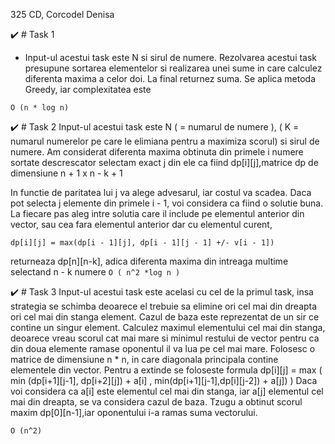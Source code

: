 325 CD, Corcodel Denisa

:heavy_check_mark:  # Task 1 
-	Input-ul acestui task este N si sirul de numere. Rezolvarea acestui task presupune sortarea elementelor si realizarea unei sume in care calculez diferenta maxima a celor doi. La final returnez suma. Se aplica metoda Greedy, iar complexitatea este
```
O (n * log n)
```

:heavy_check_mark: # Task 2 
	Input-ul acestui task este N ( = numarul de numere ), ( K = numarul numerelor pe care le elimiana pentru a maximiza scorul) si sirul de numere. 
Am considerat diferenta maxima obtinuta din primele i numere sortate descrescator selectam exact j din ele ca fiind dp[i][j],matrice dp de dimensiune n + 1 x n - k + 1

In functie de paritatea lui j va alege advesarul, iar costul va scadea. Daca pot selecta j elemente din primele i - 1, voi considera ca fiind o solutie buna. 
La fiecare pas aleg intre solutia care il include pe elementul anterior din vector, sau cea fara elementul anterior dar cu elementul curent, 
```
dp[i][j] = max(dp[i - 1][j], dp[i - 1][j - 1] +/- v[i - 1]) 
```
returneaza dp[n][n-k], adica diferenta maxima din intreaga multime selectand n - k numere 
```O ( n^2 *log n )```

:heavy_check_mark: # Task 3 
	Input-ul acestui task este acelasi cu cel de la primul task, insa strategia se schimba deoarece el trebuie sa elimine ori cel mai din dreapta ori cel mai
din stanga element. 
	Cazul de baza este reprezentat de un sir ce contine un singur element.
	Calculez maximul elementului cel mai din stanga, deoarece vreau scorul cat mai mare si minimul restului de vector pentru ca din doua elemente ramase oponentul
il va lua pe cel mai mare. Folosesc o matrice de dimensiune n * n, in care diagonala principala contine elementele din vector. Pentru a extinde se foloseste formula
dp[i][j] = max ( min (dp[i+1][j-1], dp[i+2][j])  + a[i] , min(dp[i+1][j-1],dp[i][j-2]) + a[j]) )
	Daca voi considera ca a[i] este elementul cel mai din stanga, iar a[j] elementul cel mai din dreapta,  se va considera cazul de baza. Tzugu a obtinut scorul  maxim dp[0][n-1],iar oponentului i-a ramas suma vectorului. 

```
O (n^2)
```
